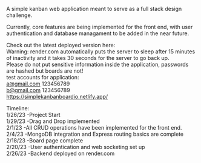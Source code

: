 A simple kanban web application meant to serve as a full stack design challenge.

Currently, core features are being implemented for the front end, with user authentication and database managament to be added in the near future.

Check out the latest deployed version here: \
Warning: render.com automatically puts the server to sleep after 15 minutes of inactivity and it takes 30 seconds for the server to go back up. \
Please do not put sensitive information inside the application, passwords are hashed but boards are not! \
test accounts for application: \
  a@gmail.com 123456789 \
  b@gmail.com 123456789 \
https://simplekanbanboardio.netlify.app/ 


Timeline: \
1/26/23 -Project Start\
1/29/23 -Drag and Drop implemented\
2/1/23 -All CRUD operations have been implemented for the front end. \
2/4/23 -MongoDB integration and Express routing basics are complete \
2/18/23 -Board page complete \
2/20/23 -User authentication and web socketing set up \
2/26/23 -Backend deployed on render.com
